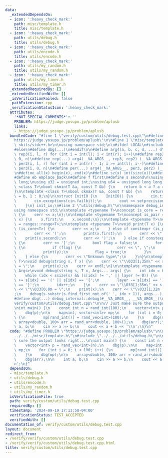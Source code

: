 ```yaml
---
data:
  _extendedDependsOn:
  - icon: ':heavy_check_mark:'
    path: misc/template.h
    title: misc/template.h
  - icon: ':heavy_check_mark:'
    path: utils/debug.h
    title: utils/debug.h
  - icon: ':heavy_check_mark:'
    path: utils/encode.h
    title: utils/encode.h
  - icon: ':heavy_check_mark:'
    path: utils/my_random.h
    title: utils/my_random.h
  - icon: ':heavy_check_mark:'
    path: utils/my_timer.h
    title: utils/my_timer.h
  _extendedRequiredBy: []
  _extendedVerifiedWith: []
  _isVerificationFailed: false
  _pathExtension: cpp
  _verificationStatusIcon: ':heavy_check_mark:'
  attributes:
    '*NOT_SPECIAL_COMMENTS*': ''
    PROBLEM: https://judge.yosupo.jp/problem/aplusb
    links:
    - https://judge.yosupo.jp/problem/aplusb
  bundledCode: "#line 1 \"verify/custom/utils/debug.test.cpp\"\n#define PROBLEM \"\
    https://judge.yosupo.jp/problem/aplusb\"\n\n#line 1 \"misc/template.h\"\n#include\
    \ <bits/stdc++.h>\n\nusing namespace std;\n\n#ifdef LOCAL\n#include <utils>\n\
    #else\n#define dbg(...)\n#endif\n\n#define arg4(a, b, c, d, ...) d\n \n#define\
    \ rep3(i, l, r) for (int i = int(l); i < int(r); i++)\n#define rep2(i, n) rep3(i,\
    \ 0, n)\n#define rep(...) arg4(__VA_ARGS__, rep3, rep2) (__VA_ARGS__)\n \n#define\
    \ per3(i, l, r) for (int i = int(r) - 1; i >= int(l); i--)\n#define per2(i, n)\
    \ per3(i, 0, n)\n#define per(...) arg4(__VA_ARGS__, per3, per2) (__VA_ARGS__)\n\
    \n#define all(x) begin(x), end(x)\n#define sz(x) int(size(x))\n#define pb push_back\n\
    #define eb emplace_back\n#define f first\n#define s second\n\nusing ll = long\
    \ long;\nusing u32 = unsigned int;\nusing u64 = unsigned long long;\n\ntemplate\
    \ <class T>\nbool ckmin(T &a, const T &b) {\n    return b < a ? a = b, 1 : 0;\n\
    }\n\ntemplate <class T>\nbool ckmax(T &a, const T &b) {\n    return b > a ? a\
    \ = b, 1 : 0;\n}\n\nstruct InitIO {\n    InitIO() {\n        cin.tie(0)->sync_with_stdio(0);\n\
    \        cin.exceptions(cin.failbit);\n        cout << setprecision(10) << fixed;\n\
    \    }\n} init_io;\n#line 2 \"utils/debug.h\"\n\nnamespace debug_internal {\n\n\
    using namespace std;\n\ntemplate <typename T>\nconcept is_core = requires(T x)\
    \ {\n    cerr << x;\n};\n\ntemplate <typename T>\nconcept is_pair = requires(T\
    \ x) {\n    x.first;\n    x.second;\n};\n\ntemplate <typename T>\nconcept is_iterable\
    \ = ranges::range<T>;\n\ntemplate <typename T>\nvoid print(T x) {\n    if constexpr\
    \ (is_core<T>) {\n        cerr << x;\n    } else if constexpr (is_pair<T>) {\n\
    \        cerr << '(';\n        print(x.first);\n        cerr << \", \";\n    \
    \    print(x.second);\n        cerr << ')';\n    } else if constexpr (is_iterable<T>)\
    \ {\n        cerr << '[';\n        bool flag = false;\n        for (auto y : x)\
    \ {\n            if (flag) {\n                cerr << \", \";\n            }\n\
    \            print(y);\n            flag = true;\n        }\n        cerr << ']';\n\
    \    } else {\n        cerr << \"Unknown type\";\n    }\n}\n\ntemplate <typename\
    \ T>\nvoid debug(string s, T x) {\n    cerr << \"\\033[1;35m\" << s << \"\\033[0;0m\
    \ = \";\n    print(x);\n    cerr << endl;\n}\n\ntemplate <typename T, typename...\
    \ Args>\nvoid debug(string s, T x, Args... args) {\n    int idx = 0, layer = 0;\n\
    \    while (idx < ssize(s) && (s[idx] != ',' || layer != 0)) {\n        layer\
    \ += s[idx] == '(' || s[idx] == '{';\n        layer -= s[idx] == ')' || s[idx]\
    \ == '}';\n        idx++;\n    }\n    cerr << \"\\033[1;35m\" << s.substr(0, idx)\
    \ << \"\\033[0;0m = \";\n    print(x);\n    cerr << \"\\033[1;32m | \\033[0;0m\"\
    ;\n    debug(s.substr(s.find_first_not_of(' ', idx + 1)), args...);\n}\n}\n\n\
    #define dbg(...) debug_internal::debug(#__VA_ARGS__, __VA_ARGS__)\n#line 5 \"\
    verify/custom/utils/debug.test.cpp\"\n\n// Just make sure the output looks right...\n\
    \nint main() {\n    const int n = rand_int(100);\n    vector<int> p = rand_vec<int>(n);\n\
    \    dbg(p);\n\n    map<int, vector<int>> mp;\n    for (int i = 0; i < 100; i++)\
    \ {\n        mp[rand_int()] = rand_vec<int>(100);\n    }\n    dbg(mp);\n\n   \
    \ array<double, 100> arr = rand_arr<double, 100>();\n    dbg(arr);\n\n    int\
    \ a, b;\n    cin >> a >> b;\n    cout << a + b << '\\n';\n}\n"
  code: "#define PROBLEM \"https://judge.yosupo.jp/problem/aplusb\"\n\n#include \"\
    ../../../misc/template.h\"\n#include \"../../../utils/debug.h\"\n\n// Just make\
    \ sure the output looks right...\n\nint main() {\n    const int n = rand_int(100);\n\
    \    vector<int> p = rand_vec<int>(n);\n    dbg(p);\n\n    map<int, vector<int>>\
    \ mp;\n    for (int i = 0; i < 100; i++) {\n        mp[rand_int()] = rand_vec<int>(100);\n\
    \    }\n    dbg(mp);\n\n    array<double, 100> arr = rand_arr<double, 100>();\n\
    \    dbg(arr);\n\n    int a, b;\n    cin >> a >> b;\n    cout << a + b << '\\\
    n';\n}"
  dependsOn:
  - misc/template.h
  - utils/debug.h
  - utils/encode.h
  - utils/my_random.h
  - utils/my_timer.h
  isVerificationFile: true
  path: verify/custom/utils/debug.test.cpp
  requiredBy: []
  timestamp: '2024-09-19 17:13:58-04:00'
  verificationStatus: TEST_ACCEPTED
  verifiedWith: []
documentation_of: verify/custom/utils/debug.test.cpp
layout: document
redirect_from:
- /verify/verify/custom/utils/debug.test.cpp
- /verify/verify/custom/utils/debug.test.cpp.html
title: verify/custom/utils/debug.test.cpp
---
```


